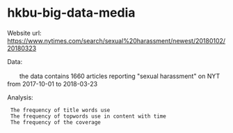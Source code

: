 # hkbu-big-data-media
Website url:
 　　https://www.nytimes.com/search/sexual%20harassment/newest/20180102/20180323

Data:

　　the data contains 1660 articles reporting "sexual harassment" on NYT from 2017-10-01 to 2018-03-23 

Analysis:

     The frequency of title words use
     The frequency of topwords use in content with time
     The frequency of the coverage
